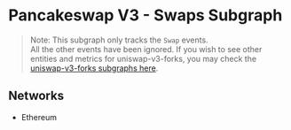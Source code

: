 # Pancakeswap V3 - Swaps Subgraph

> Note: This subgraph only tracks the `Swap` events.<br/>
> All the other events have been ignored. If you wish to see other entities and metrics for uniswap-v3-forks, you may check the [uniswap-v3-forks subgraphs here](https://github.com/messari/subgraphs/tree/master/subgraphs/uniswap-v3-forks).

## Networks

- Ethereum
